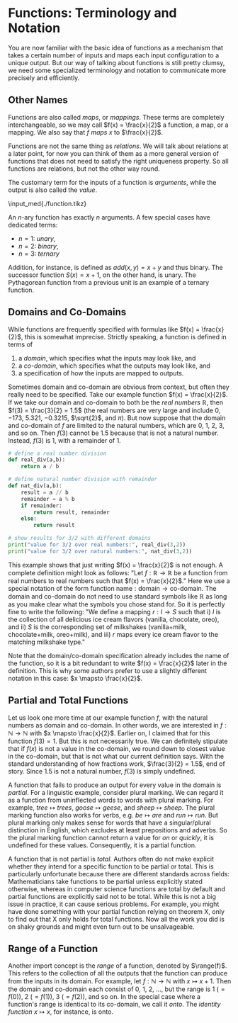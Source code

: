 # Functions: Terminology and Notation

You are now familiar with the basic idea of functions as a mechanism that takes a certain number of inputs and maps each input configuration to a unique output.
But our way of talking about functions is still pretty clumsy, we need some specialized terminology and notation to communicate more precisely and efficiently.

## Other Names

Functions are also called *maps*, or *mappings*.
These terms are completely interchangeable, so we may call $f(x) = \frac{x}{2}$ a function, a map, or a mapping.
We also say that $f$ *maps* $x$ to $\frac{x}{2}$.

Functions are not the same thing as *relations*.
We will talk about relations at a later point, for now you can think of them as a more general version of functions that does not need to satisfy the right uniqueness property.
So all functions are relations, but not the other way round.

The customary term for the inputs of a function is *arguments*, while the output is also called the *value*.

\input_med{./function.tikz}

An $n$-ary function has exactly $n$ arguments.
A few special cases have dedicated terms:

- $n=1$: *unary*,
- $n=2$: *binary*,
- $n=3$: *ternary*

Addition, for instance, is defined as $\mathit{add}(x,y) = x + y$ and thus binary.
The successor function $S(x) = x + 1$, on the other hand, is unary.
The Pythagorean function from a previous unit is an example of a ternary function.

## Domains and Co-Domains

While functions are frequently specified with formulas like $f(x) = \frac{x}{2}$, this is somewhat imprecise.
Strictly speaking, a function is defined in terms of

1. a *domain*, which specifies what the inputs may look like, and
1. a *co-domain*, which specifies what the outputs may look like, and
1. a specification of how the inputs are mapped to outputs.

Sometimes domain and co-domain are obvious from context, but often they really need to be specified.
Take our example function $f(x) = \frac{x}{2}$.
If we take our domain and co-domain to both be the *real numbers* $\mathbb{R}$, then $f(3) = \frac{3}{2} = 1.5$ (the real numbers are very large and include $0$, $-173$, $5.321$, $-0.3215$, $\sqrt{2}$, and $\pi$).
But now suppose that the domain and co-domain of $f$ are limited to the natural numbers, which are $0$, $1$, $2$, $3$, and so on.
Then $f(3)$ cannot be $1.5$ because that is not a natural number. 
Instead, $f(3)$ is $1$, with a remainder of $1$.

```python
# define a real number division
def real_div(a,b):
    return a / b

# define natural number division with remainder
def nat_div(a,b):
    result = a // b
    remainder = a % b
    if remainder:
        return result, remainder
    else:
        return result

# show results for 3/2 with different domains
print("value for 3/2 over real numbers:", real_div(3,2))
print("value for 3/2 over natural numbers:", nat_div(3,2))
```

This example shows that just writing $f(x) = \frac{x}{2}$ is not enough.
A complete definition might look as follows:
"Let $f: \mathbb{R} \rightarrow \mathbb{R}$ be a function from real numbers to real numbers such that $f(x) = \frac{x}{2}$."
Here we use a special notation of the form $\text{function name}: \text{domain} \rightarrow \text{co-domain}$.
The domain and co-domain do not need to use standard symbols like $\mathbb{R}$ as long as you make clear what the symbols you chose stand for.
So it is perfectly fine to write the following:
"We define a mapping $r: I \rightarrow S$ such that i) $I$ is the collection of all delicious ice cream flavors (vanilla, chocolate, oreo), and ii) $S$ is the corresponding set of milkshakes (vanilla+milk, chocolate+milk, oreo+milk), and iii) $r$ maps every ice cream flavor to the matching milkshake type."

Note that the domain/co-domain specification already includes the name of the function, so it is a bit redundant to write $f(x) = \frac{x}{2}$ later in the definition.
This is why some authors prefer to use a slightly different notation in this case: $x \mapsto \frac{x}{2}$.


## Partial and Total Functions

Let us look one more time at our example function $f$, with the natural numbers as domain and co-domain.
In other words, we are interested in $f: \mathbb{N} \rightarrow \mathbb{N}$ with $x \mapsto \frac{x}{2}$.
Earlier on, I claimed that for this function $f(3) = 1$.
But this is not necessarily true.
We can definitely stipulate that if $f(x)$ is not a value in the co-domain, we round down to closest value in the co-domain, but that is not what our current definition says.
With the standard understanding of how fractions work, $\frac{3}{2} = 1.5$, end of story.
Since $1.5$ is not a natural number, $f(3)$ is simply undefined.

A function that fails to produce an output for every value in the domain is *partial*.
For a linguistic example, consider plural marking.
We can regard it as a function from uninflected words to words with plural marking.
For example, $\mathit{tree} \mapsto \mathit{trees}$, $\mathit{goose} \mapsto \mathit{geese}$, and $\mathit{sheep} \mapsto \mathit{sheep}$.
The plural marking function also works for verbs, e.g. $\mathit{be} \mapsto \mathit{are}$ and $\mathit{run} \mapsto \mathit{run}$.
But plural marking only makes sense for words that have a singular/plural distinction in English, which excludes at least prepositions and adverbs.
So the plural marking function cannot return a value for *on* or *quickly*, it is undefined for these values.
Consequently, it is a partial function.

A function that is not partial is *total*.
Authors often do not make explicit whether they intend for a specific function to be partial or total.
This is particularly unfortunate because there are different standards across fields: Mathematicians take functions to be partial unless explicitly stated otherwise, whereas in computer science functions are total by default and partial functions are explicitly said not to be total.
While this is not a big issue in practice, it can cause serious problems.
For example, you might have done something with your partial function relying on theorem X, only to find out that X only holds for total functions.
Now all the work you did is on shaky grounds and might even turn out to be unsalvageable.


## Range of a Function

Another import concept is the *range* of a function, denoted by $\range(f)$.
This refers to the collection of all the outputs that the function can produce from the inputs in its domain.
For example, let $f: \mathbb{N} \rightarrow \mathbb{N}$ with $x \mapsto x+1$.
Then the domain and co-domain each consist of $0$, $1$, $2$, ..., but the range is $1$ ($= f(0)$), $2$ ($= f(1)$), $3$ ($= f(2)$), and so on.
In the special case where a function's range is identical to its co-domain, we call it *onto*.
The *identity function* $x \mapsto x$, for instance, is onto.
